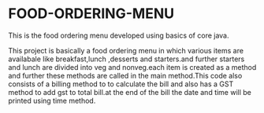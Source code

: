 # FOOD-ORDERING-MENU
This is the food ordering menu developed using basics of core java.

This project is basically a food ordering  menu in which various items are availabale like breakfast,lunch ,desserts and starters.and further starters and lunch are divided into veg and nonveg.each item is created as a method and further these methods are called in the main method.This code also consists of a billing method to to calculate the bill and also has a GST method to add gst to total bill.at the end of the bill the date and time will be printed using time method.
